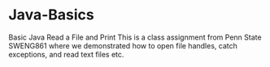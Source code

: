 # Java-Basics
Basic Java Read a File and Print
This is a class assignment from Penn State SWENG861 where we demonstrated how to open file handles, catch exceptions, and read text files etc.
